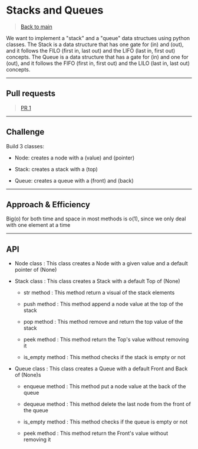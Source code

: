 # Stacks and Queues

> [Back to main](../README.md)

We want to implement a "stack" and a "queue" data structues using python classes. The Stack is a data structure that has one gate for (in) and (out), and it follows the FILO (first in, last out) and the LIFO (last in, first out) concepts. The Queue is a data structure that has a gate for (in) and one for (out), and it follows the FIFO (first in, first out) and the LILO (last in, last out) concepts.

---

## Pull requests

> [PR 1](https://github.com/Mustfa1999/data-structures-and-algorithms/pull/9)

---

## Challenge

Build 3 classes:

- Node: creates a node with a (value) and (pointer)

- Stack: creates a stack with a (top)

- Queue: creates a queue with a (front) and (back)

---

## Approach & Efficiency

Big(o) for both time and space in most methods is o(1), since we only deal with one element at a time

---

## API

- Node class : This class creates a Node with a given value and 
    a default pointer of (None)

- Stack class : This class creates a Stack with a default Top of (None)

    - str method : This method return a visual of the stack elements

    - push method : This method append a node value at the top of the stack

    - pop method : This method remove and return the top value of the stack

    - peek method : This method return the Top's value without removing it

    - is_empty method : This method checks if the stack is empty or not

- Queue class : This class creates a Queue with a default Front and Back of (None)s

    - enqueue method : This method put a node value at the back of the queue

    - dequeue method : This method delete the last node from the front of the queue

    - is_empty method : This method checks if the queue is empty or not

    - peek method : This method return the Front's value without removing it



